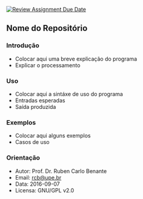[![Review Assignment Due Date](https://classroom.github.com/assets/deadline-readme-button-22041afd0340ce965d47ae6ef1cefeee28c7c493a6346c4f15d667ab976d596c.svg)](https://classroom.github.com/a/DKeX1skB)
## Nome do Repositório

### Introdução

* Colocar aqui uma breve explicação do programa
* Explicar o processamento

### Uso

* Colocar aqui a sintáxe de uso do programa
* Entradas esperadas
* Saída produzida

### Exemplos

* Colocar aqui alguns exemplos
* Casos de uso

### Orientação

* Autor: Prof. Dr. Ruben Carlo Benante
* Email: rcb@upe.br
* Data: 2016-09-07
* Licensa: GNU/GPL v2.0

